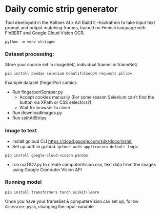 # Daily comic strip generator
Tool developed in the Aaltoes AI x Art Build It -hackathon to take input text prompt and output matching frames, trained on Finnish language with FinBERT and Google Cloud Vision OCR.

`python -m venv stripgen`
### Dataset processing:
Store your source set in imageSet/, individual frames in frameSet/

`pip install pandas selenium beautifulsoup4 requests pillow`

Example dataset (fingerPori comic):
- Run fingerporiScraper.py
  - Accept cookies manually (For some reason Selenium can't find the button via XPath or CSS selectors?)
  - Wait for browser to close
- Run downloadImages.py
- Run splitAllStrips


### Image to text
- Install gcloud CLI https://cloud.google.com/sdk/docs/install
- Set up auth in gcloud: `gcloud auth application-default login`

`pip install google-cloud-vision pandas`
- run ocrGCV.py to create computerVision.csv, text data from the images using Google Computer Vision API

### Running model
`pip install transformers torch scikit-learn`

Once you have your frameSet & computerVision.csv set up, follow `Generator.pynb`, changing the input-variable